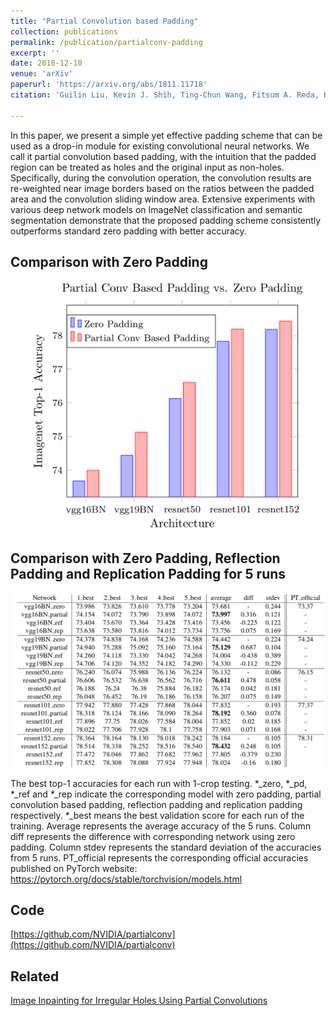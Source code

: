 ```yaml
---
title: "Partial Convolution based Padding"
collection: publications
permalink: /publication/partialconv-padding
excerpt: ''
date: 2018-12-10
venue: 'arXiv'
paperurl: 'https://arxiv.org/abs/1811.11718'
citation: 'Guilin Liu, Kevin J. Shih, Ting-Chun Wang, Fitsum A. Reda, Karan Sapra, Zhiding Yu, Andrew Tao, Bryan Catanzaro, Partial Convolution based Padding, arXiv:1811.11718, 2018.'

---
```


In this paper, we present a simple yet effective padding scheme that can be used as a drop-in module for existing convolutional neural networks. We call it partial convolution based padding, with the intuition that the padded region can be treated as holes and the original input as non-holes. Specifically, during the convolution operation, the convolution results are re-weighted near image borders based on the ratios between the padded area and the convolution sliding window area. Extensive experiments with various deep network models on ImageNet classification and semantic segmentation demonstrate that the proposed padding scheme consistently outperforms standard zero padding with better accuracy.


<!-- <iframe width="853" height="480" src="https://www.youtube.com/embed/gg0F5JjKmhA" frameborder="0" allow="accelerometer; autoplay; encrypted-media; gyroscope; picture-in-picture" allowfullscreen></iframe>
 -->


## Comparison with Zero Padding
<p align='center'>  
  <img src='../images/compare_with_zero_padding_bar.png' width='440'/>
</p>

## Comparison with Zero Padding, Reflection Padding and Replication Padding for 5 runs
<p align='center'>  
  <img src='../images/compare_all_padding.png' width='660'/>
<!--   <img src='imgs/compare_zero_padding_table.png' width='660'/> -->
</p>

The best top-1 accuracies for each run with 1-crop testing. \*\_zero, \*\_pd, \*\_ref and \*\_rep indicate the corresponding model with zero padding, partial convolution based padding, reflection padding and replication padding respectively. \*\_best means the best validation score for each run of the training. Average represents the average accuracy of the 5 runs. Column diff represents the difference with corresponding network using zero padding. Column stdev represents the standard deviation of the accuracies from 5 runs. PT\_official represents the corresponding official accuracies published on PyTorch website: https://pytorch.org/docs/stable/torchvision/models.html

 
## Code
[https://github.com/NVIDIA/partialconv](https://github.com/NVIDIA/partialconv)


## Related 
[Image Inpainting for Irregular Holes Using Partial Convolutions](../publication/partialconv-inpainting)

<!-- <video width="640" height="480" controls>
  <source src="https://drive.google.com/uc?export=view&id=11_WDpit5ETTXwZx5g4LmnkB0elVdiXT4" type="video/mp4">Your browser does not support the video tag.
</video>
 -->


